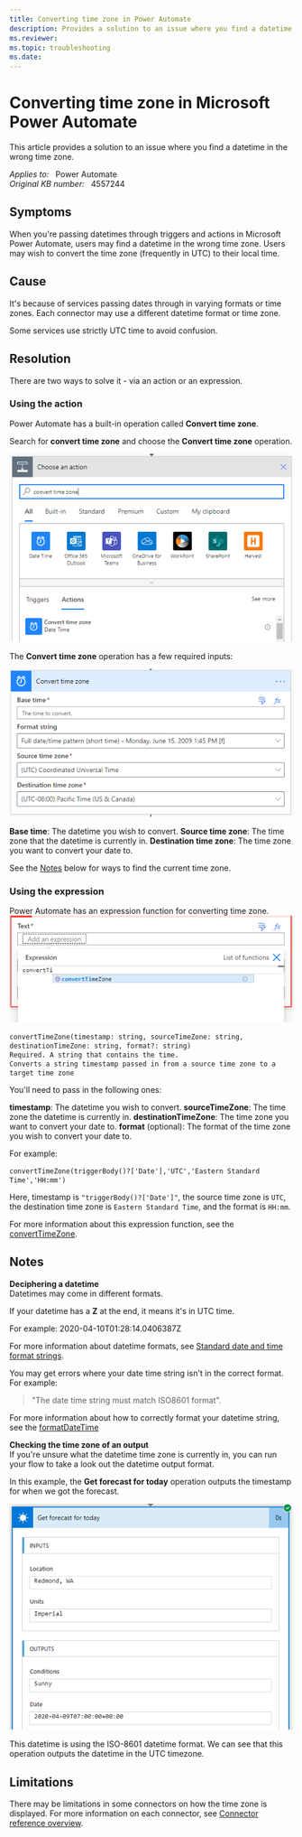 ```yaml
---
title: Converting time zone in Power Automate
description: Provides a solution to an issue where you find a datetime in the wrong time zone.
ms.reviewer: 
ms.topic: troubleshooting
ms.date: 
---
```

# Converting time zone in Microsoft Power Automate

This article provides a solution to an issue where you find a datetime in the wrong time zone.

_Applies to:_ &nbsp; Power Automate  
_Original KB number:_ &nbsp; 4557244

## Symptoms

When you're passing datetimes through triggers and actions in Microsoft Power Automate, users may find a datetime in the wrong time zone. Users may wish to convert the time zone (frequently in UTC) to their local time.

## Cause

It's because of services passing dates through in varying formats or time zones. Each connector may use a different datetime format or time zone.

Some services use strictly UTC time to avoid confusion.

## Resolution

There are two ways to solve it - via an action or an expression.

### Using the action

Power Automate has a built-in operation called **Convert time zone**.

Search for **convert time zone** and choose the **Convert time zone** operation.

![Search convert time zone action in Power Automate](./media/converting-time-zone-power-automate/search-convert-time-zone.png)

The **Convert time zone** operation has a few required inputs:

![Required inputs in Convert time zone operation](./media/converting-time-zone-power-automate/required-inputs.png)

**Base time**: The datetime you wish to convert.
**Source time zone**: The time zone that the datetime is currently in.
**Destination time zone**: The time zone you want to convert your date to.

See the [Notes](#notes) below for ways to find the current time zone.

### Using the expression

Power Automate has an expression function for converting time zone.
![Convert time zone expression in Power Automate](./media/converting-time-zone-power-automate/expression-function.png)

```console
convertTimeZone(timestamp: string, sourceTimeZone: string, destinationTimeZone: string, format?: string)
Required. A string that contains the time.
Converts a string timestamp passed in from a source time zone to a target time zone
```

You'll need to pass in the following ones:

**timestamp**: The datetime you wish to convert.
**sourceTimeZone**: The time zone the datetime is currently in.
**destinationTimeZone**: The time zone you want to convert your date to.
**format** (optional): The format of the time zone you wish to convert your date to.

For example:

```console
convertTimeZone(triggerBody()?['Date'],'UTC','Eastern Standard Time','HH:mm')
```

Here, timestamp is `"triggerBody()?['Date']"`, the source time zone is `UTC`, the destination time zone is `Eastern Standard Time`, and the format is `HH:mm`.

For more information about this expression function, see the [convertTimeZone](/azure/logic-apps/workflow-definition-language-functions-reference#convertTimeZone).

## Notes

**Deciphering a datetime**  
Datetimes may come in different formats.

If your datetime has a **Z** at the end, it means it's in UTC time.

For example: 2020-04-10T01:28:14.0406387Z

For more information about datetime formats, see [Standard date and time format strings](/dotnet/standard/base-types/standard-date-and-time-format-strings).

You may get errors where your date time string isn't in the correct format. For example:

> "The date time string must match ISO8601 format".

For more information about how to correctly format your datetime string, see the [formatDateTime](/azure/logic-apps/workflow-definition-language-functions-reference#formatDateTime)

**Checking the time zone of an output**  
If you're unsure what the datetime time zone is currently in, you can run your flow to take a look out the datetime output format.

In this example, the **Get forecast for today** operation outputs the timestamp for when we got the forecast.

![Convert time zone example in Power Automate](./media/converting-time-zone-power-automate/get-forest-today.png)

This datetime is using the ISO-8601 datetime format. We can see that this operation outputs the datetime in the UTC timezone.

## Limitations

There may be limitations in some connectors on how the time zone is displayed. For more information on each connector, see [Connector reference overview](/connectors/connector-reference/).
